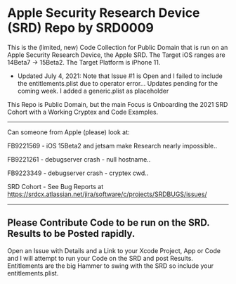 # Apple Security Research Device (SRD) Repo by SRD0009

This is the (limited, new) Code Collection for Public Domain that is run on an Apple Security Research Device, the Apple SRD.
The Target iOS ranges are 14Beta7 -> 15Beta2. The Target Platform is iPhone 11.

* Updated July 4, 2021: Note that Issue #1 is Open and I failed to include the entitlements.plist due to operator error... Updates pending for the coming week. I added a generic.plist as placeholder

This Repo is Public Domain, but the main Focus is Onboarding the 2021 SRD Cohort with a Working Cryptex and Code Examples.

--------------------------------------------------
Can someone from Apple (please) look at:

FB9221569 - iOS 15Beta2 and jetsam make Research nearly impossible..  

FB9221261 - debugserver crash - null hostname.. 

FB9223349 - debugserver crash - cryptex cwd.. 

SRD Cohort - See Bug Reports at https://srdcx.atlassian.net/jira/software/c/projects/SRDBUGS/issues/

--------------------------------------------------
Please Contribute Code to be run on the SRD. Results to be Posted rapidly.
--------------------------------------------------

Open an Issue with Details and a Link to your Xcode Project, App or Code and I will attempt to run your Code on the SRD and post Results. Entitlements are the big Hammer to swing with the SRD so include your entitlements.plist.
